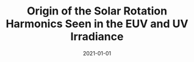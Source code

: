---
title: "Origin of the Solar Rotation Harmonics Seen in the EUV and UV Irradiance"
collection: publications
permalink: /publication/2021-giono3
date: 2021-01-01
venue: 'Solar Physics'
link: 'https://doi.org/10.1007/s11207-021-01918-x'
citation: '<b>G. Giono</b>, J. Zender, R. Kariyappa and L. Damé, "Origin of the Solar Rotation Harmonics Seen in the EUV and UV Irradiance", <i>Solar Physcis</i>", Volume 296, Ussue 11, (2021), doi:10.1007/s11207-021-01918-x'
---